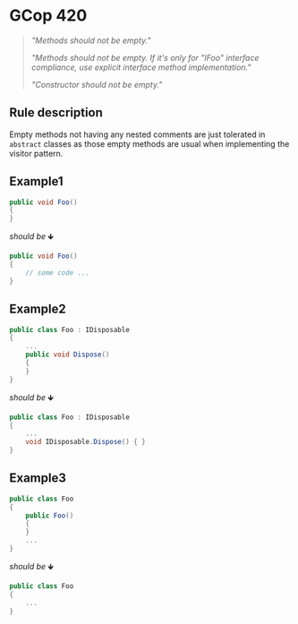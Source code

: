 ﻿# GCop 420

> *"Methods should not be empty."*
>
> *"Methods should not be empty. If it's only for "IFoo" interface compliance, use explicit interface method implementation."*
> 
> *"Constructor should not be empty."*

## Rule description

Empty methods not having any nested comments are just tolerated in `abstract` classes as those empty methods are usual when implementing the visitor pattern.

## Example1

```csharp
public void Foo()
{
}
```

*should be* 🡻

```csharp
public void Foo()
{
    // some code ...
}
```

## Example2

```csharp
public class Foo : IDisposable
{
    ...
    public void Dispose()
    {
    }
}
```
*should be* 🡻

```csharp
public class Foo : IDisposable
{
    ...
    void IDisposable.Dispose() { }
}
```

## Example3

```csharp
public class Foo 
{
    public Foo()
    {
    }
    ...
}
```
*should be* 🡻

```csharp
public class Foo
{
    ...
}
```
